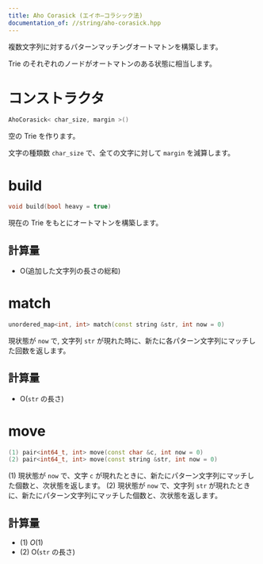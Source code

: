 ```yaml
---
title: Aho Corasick (エイホ–コラシック法)
documentation_of: //string/aho-corasick.hpp
---
```


複数文字列に対するパターンマッチングオートマトンを構築します。

Trie のそれぞれのノードがオートマトンのある状態に相当します。

# コンストラクタ

```cpp
AhoCorasick< char_size, margin >()
```

空の Trie を作ります。

文字の種類数 `char_size` で、全ての文字に対して `margin` を減算します。

# build

```cpp
void build(bool heavy = true)
```

現在の Trie をもとにオートマトンを構築します。

## 計算量

- O(追加した文字列の長さの総和)

# match

```cpp
unordered_map<int, int> match(const string &str, int now = 0)
```

現状態が `now` で, 文字列 `str` が現れた時に、新たに各パターン文字列にマッチした回数を返します。

## 計算量

- O(`str` の長さ)

# move

```cpp
(1) pair<int64_t, int> move(const char &c, int now = 0)
(2) pair<int64_t, int> move(const string &str, int now = 0)
```

(1) 現状態が `now` で、文字 `c` が現れたときに、新たにパターン文字列にマッチした個数と、次状態を返します。
(2) 現状態が `now` で、文字列 `str` が現れたときに、新たにパターン文字列にマッチした個数と、次状態を返します。

## 計算量

- (1) $O(1)$
- (2) O(`str` の長さ)

